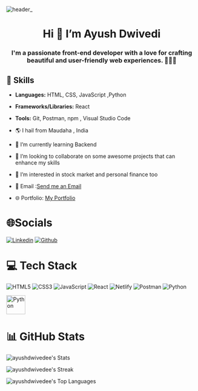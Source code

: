  ![header_](https://github.com/ayushdwivedee/ayushdwivedee/assets/140685778/d93aae48-8a20-4345-9018-655216b998e5)
# <center>Hi 👋 I’m Ayush Dwivedi</center>
### <center>I'm a passionate front-end developer with a love for crafting beautiful and user-friendly web experiences. 👨‍💻✨ </center>
## 🚀 Skills
- **Languages:** HTML, CSS, JavaScript ,Python
- **Frameworks/Libraries:** React
- **Tools:** Git, Postman, npm , Visual Studio Code

- 🌎 I hail from Maudaha , India
- 🌱 I’m currently learning Backend
- 💞️ I’m looking to collaborate on some awesome projects that can enhance my skills
- 👀 I’m interested in stock market and personal finance too
- 📩 Email :[Send me an Email](mailto:ayushbhartiya1494927@gmail.com)
- 🌐 Portfolio: [My Portfolio](https://ayush-portfolio-site.netlify.app/)

# 🌐Socials
[![Linkedin](https://camo.githubusercontent.com/d94940866c98cb4fca5783c4e8ac95776d2f52df6bbf3d5ab9e30d76836f30ae/68747470733a2f2f696d672e736869656c64732e696f2f62616467652f4c696e6b6564496e2d2532333030373742352e7376673f6c6f676f3d6c696e6b6564696e266c6f676f436f6c6f723d7768697465)](https://www.linkedin.com/in/ayushdwivedee/) 
[![Github](https://img.shields.io/badge/github-black)](https://github.com/ayushdwivedee)

# 💻 Tech Stack
![HTML5](https://camo.githubusercontent.com/5e7e215d9ff3a7c2e96d09232c11b2205565c841d1129dd2185ebd967284121f/68747470733a2f2f696d672e736869656c64732e696f2f62616467652f68746d6c352d2532334533344632362e7376673f7374796c653d666f722d7468652d6261646765266c6f676f3d68746d6c35266c6f676f436f6c6f723d7768697465) 
![CSS3](https://camo.githubusercontent.com/6531a4161596e3d9fdab3d0499a7b7ce5c5c8b568be219f3e9707af042e575d2/68747470733a2f2f696d672e736869656c64732e696f2f62616467652f637373332d2532333135373242362e7376673f7374796c653d666f722d7468652d6261646765266c6f676f3d63737333266c6f676f436f6c6f723d7768697465)
![JavaScript](https://camo.githubusercontent.com/53ec2e58e03ba275d9b3a386abd96a243cf744a1a7121bdf8262fc8ae6ebc335/68747470733a2f2f696d672e736869656c64732e696f2f62616467652f6a6176617363726970742d2532333332333333302e7376673f7374796c653d666f722d7468652d6261646765266c6f676f3d6a617661736372697074266c6f676f436f6c6f723d253233463744463145)
![React](https://camo.githubusercontent.com/3babc94d778f96441b3a66615fb5ee88c6ed04f174ed49b04df92b071a7d0e80/68747470733a2f2f696d672e736869656c64732e696f2f62616467652f72656163742d2532333230323332612e7376673f7374796c653d666f722d7468652d6261646765266c6f676f3d7265616374266c6f676f436f6c6f723d253233363144414642)
![Netlify](https://camo.githubusercontent.com/2aa883d52783b24f65681fa3a20b76e914ca9cdbda511170ddae263b8c692c2e/68747470733a2f2f696d672e736869656c64732e696f2f62616467652f6e65746c6966792d2532333030303030302e7376673f7374796c653d666f722d7468652d6261646765266c6f676f3d6e65746c696679266c6f676f436f6c6f723d23303043374237)
![Postman](https://camo.githubusercontent.com/8bc77ae2c6ec0a97c7692ec54d53c49d3c4637e9c64ee63f7b45cf14a50e8177/68747470733a2f2f696d672e736869656c64732e696f2f62616467652f506f73746d616e2d4646364333373f7374796c653d666f722d7468652d6261646765266c6f676f3d706f73746d616e266c6f676f436f6c6f723d7768697465)
![Python](https://img.shields.io/badge/Python-rgb(59,117,166))

 
<img src="https://img.shields.io/badge/Python-3776AB?style=flat&logo=python&logoColor=white" alt="Python" height="50"/>


# 📊 GitHub Stats
![ayushdwivedee's Stats](https://github-readme-stats.vercel.app/api?username=ayushdwivedee&theme=algolia&show_icons=true&hide_border=true&count_private=true)

![ayushdwivedee's Streak](https://github-readme-streak-stats.herokuapp.com/?user=ayushdwivedee&theme=algolia&hide_border=true)

![ayushdwivedee's Top Languages](https://github-readme-stats.vercel.app/api/top-langs/?username=ayushdwivedee&theme=algolia&show_icons=true&hide_border=true&layout=compact)

<!---
ayushdwivedee/ayushdwivedee is a ✨ special ✨ repository because its `README.md` (this file) appears on your GitHub profile.
You can click the Preview link to take a look at your changes.
--->
